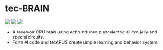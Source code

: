 # tec-BRAIN

![](https://github.com/SteveJustin1963/tec-BRAIN/blob/master/pics/jelly-brain.png)
![](https://github.com/SteveJustin1963/tec-BRAIN/blob/master/pics/res1.png)
![](https://github.com/SteveJustin1963/tec-BRAIN/blob/master/pics/steps.png)

* A reservoir CPU brain using echo induced piezoelectric silicon jelly and special circuits. 
* Forth AI code and tecAPUS create simple learning and behavior system.

